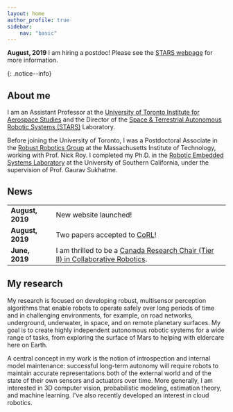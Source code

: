 ```yaml
---
layout: home
author_profile: true
sidebar:
    nav: "basic"
---
```

<p>
<strong>August, 2019</strong> I am hiring a postdoc! Please see the <a href="http://starslab.ca">STARS webpage</a> for more information.
</p>{: .notice--info}

<h2 id="jk_about"> About me</h2>
<p>
    I am an Assistant Professor at the <a href="http://utias.utoronto.ca">University of Toronto Institute for Aerospace Studies</a> and the Director of the <a href="http://starslab.ca">Space & Terrestrial Autonomous Robotic Systems (STARS)</a> Laboratory. 
</p>
<p>
    Before joining the University of Toronto, I was a Postdoctoral Associate in the <a href="https://groups.csail.mit.edu/rrg/">Robust Robotics Group</a> at the Massachusetts Institute of Technology, working with Prof. Nick Roy. I completed my Ph.D. in the <a href="https://robotics.usc.edu/resl/">Robotic Embedded Systems Laboratory</a> at the University of Southern California, under the supervision of Prof. Gaurav Sukhatme.
</p>



<h2 id="jk_news"> <i class="far fa-newspaper"></i> News</h2>
<div class='jk_news'>
    <table>
        <tr> <td> <strong> August, 2019</strong> </td> <td> New website launched!</td> </tr>
        <tr> <td> <strong> August, 2019</strong></td> <td> Two papers accepted to <a href='https://www.robot-learning.org/'>CoRL</a>!</td> </tr>
        <tr> <td> <strong> June, 2019</strong> </td> <td>I am thrilled to be a <a href='http://www.chairs-chaires.gc.ca/media-medias/lists-listes/2019/october-octobre-eng.aspx'>Canada Research Chair (Tier II) in Collaborative Robotics</a>.</td> </tr>
    </table>
</div>

<h2 id="jk_research"> My research</h2>

<!--<div id='jk_twitter'>

</div>{: .align-right}-->

<p>
    My research is focused on developing robust, multisensor perception algorithms that enable robots to operate safely over long periods of time and in challenging environments, for example, on road networks, underground, underwater, in space, and on remote planetary surfaces. My goal is to create highly independent autonomous robotic systems for a wide range of tasks, from exploring the surface of Mars to helping with eldercare here on Earth. 
</p>



<p>    
    A central concept in my work is the notion of introspection and internal model maintenance: successful long-term autonomy will require robots to maintain accurate representations both of the external world and of the state of their own sensors and actuators over time. More generally, I am interested in 3D computer vision, probabilistic modeling, estimation theory, and machine learning. I've also recently developed an interest in cloud robotics.
</p>